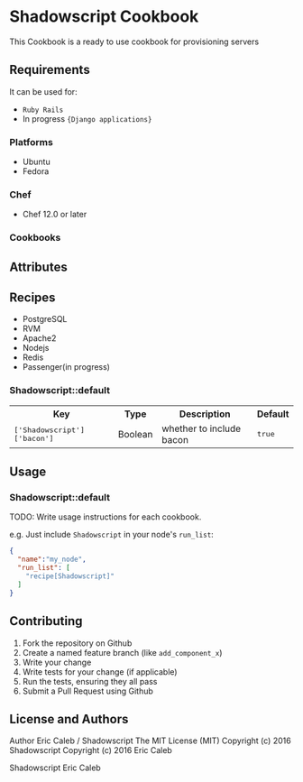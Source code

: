 # Shadowscript Cookbook

This Cookbook is a ready to use cookbook for provisioning servers



## Requirements
It can be used for:
 - `Ruby Rails`
 - In progress `{Django applications}`
 
### Platforms

- Ubuntu
- Fedora

### Chef

- Chef 12.0 or later

### Cookbooks


## Attributes

## Recipes
- PostgreSQL
- RVM
- Apache2
- Nodejs
- Redis
- Passenger(in progress)



### Shadowscript::default

<table>
  <tr>
    <th>Key</th>
    <th>Type</th>
    <th>Description</th>
    <th>Default</th>
  </tr>
  <tr>
    <td><tt>['Shadowscript']['bacon']</tt></td>
    <td>Boolean</td>
    <td>whether to include bacon</td>
    <td><tt>true</tt></td>
  </tr>
</table>

## Usage

### Shadowscript::default

TODO: Write usage instructions for each cookbook.

e.g.
Just include `Shadowscript` in your node's `run_list`:

```json
{
  "name":"my_node",
  "run_list": [
    "recipe[Shadowscript]"
  ]
}
```

## Contributing


1. Fork the repository on Github
2. Create a named feature branch (like `add_component_x`)
3. Write your change
4. Write tests for your change (if applicable)
5. Run the tests, ensuring they all pass
6. Submit a Pull Request using Github

## License and Authors
  Author Eric Caleb / Shadowscript
  The MIT License (MIT)
  Copyright (c) 2016 Shadowscript
  Copyright (c) 2016 Eric Caleb

  Shadowscript
  Eric Caleb
